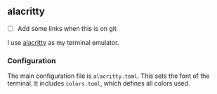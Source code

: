 ## alacritty

- [ ] Add some links when this is on git

I use [alacritty](#) as my terminal emulator.

### Configuration

The main configuration file is `alacritty.toml`.
This sets the font of the terminal.
It includes `colors.toml`, which defines all colors used.
